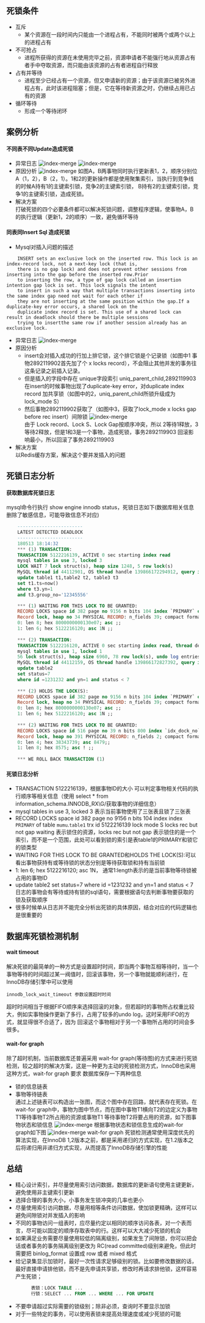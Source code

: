 ## 死锁条件
- 互斥
    - 某个资源在一段时间内只能由一个进程占有，不能同时被两个或两个以上的进程占有
- 不可抢占
    - 进程所获得的资源在未使用完毕之前，资源申请者不能强行地从资源占有者手中夺取资源，而只能由该资源的占有者进程自行释放
- 占有并等待
    - 进程至少已经占有一个资源，但又申请新的资源；由于该资源已被另外进程占有，此时该进程阻塞；但是，它在等待新资源之时，仍继续占用已占有的资源
- 循环等待 
    - 形成一个等待闭环
## 案例分析
#### 不同表不同Update造成死锁
- 异常日志
![index-merge](../../picture/deadlock/update1.PNG)
![index-merge](../../picture/deadlock/update2.PNG)
- 原因分析
![index-merge](../../picture/deadlock/update3.png)
 如图A，B两事物同时执行更新表1，2，顺序分别位A（1，2），B（2，1）。1和2的更新操作都是使用聚集索引，当执行到竞争线的时候A持有1的主键索引锁，竞争2的主键索引锁，
B持有2的主键索引锁，竞争1的主键索引锁，造成死锁。
- 解决方案 <br>
打破死锁的四个必要条件都可以解决死锁问题，调整程序逻辑，使事物A，B的执行逻辑（更新1，2的顺序）一致，避免循环等待
#### 同表同Insert Sql 造成死锁
- Mysql对插入问题的描述
```text
    INSERT sets an exclusive lock on the inserted row. This lock is an index-record lock, not a next-key lock (that is, 
    there is no gap lock) and does not prevent other sessions from inserting into the gap before the inserted row.Prior 
    to inserting the row, a type of gap lock called an insertion intention gap lock is set. This lock signals the intent 
    to insert in such a way that multiple transactions inserting into the same index gap need not wait for each other if 
    they are not inserting at the same position within the gap.If a duplicate-key error occurs, a shared lock on the
    duplicate index record is set. This use of a shared lock can result in deadlock should there be multiple sessions 
    trying to insertthe same row if another session already has an exclusive lock.
```
- 异常日志
![index-merge](../../picture/deadlock/insert1.png)
- 原因分析
    - insert会对插入成功的行加上排它锁，这个排它锁是个记录锁（如图中1 事物2892119902首先加了个 x locks record），不会阻止其他并发的事务往这条记录之前插入记录。<br>
    - 但是插入的字段中存在 unique字段索引 uniq_parent_child,2892119903在insert的时候事物出现了duplicate-key error，对duplicate index record 加共享锁（如图中的2，uniq_parent_child所锁升级成为 lock_mode S）
    - 然后事物2892119902获取了（如图中3，获取了lock_mode x locks gap before rec insert）间隙锁
![index-merge](../../picture/deadlock/insert2.png)<br>
由于 Lock record、Lock S、Lock Gap按顺序冲突，所以 2等待1释放，3等待2释放，但是1和3是一个事物，造成死锁，事务2892119903 回滚影响最小，所以回滚了事务2892119903  
- 解决方案<br>
以Redis缓存方案，解决这个要并发插入的问题
## 死锁日志分析
 
#### 获取数据库死锁日志
mysql命令行执行 show engine innodb status，死锁日志如下(数据库相关信息删除了敏感信息，可能导致信息不对应) 
```sql
    ------------------------
    LATEST DETECTED DEADLOCK
    ------------------------
    180513 18:14:32
    *** (1) TRANSACTION:
    TRANSACTION 5122216139, ACTIVE 0 sec starting index read
    mysql tables in use 3, locked 3
    LOCK WAIT 7 lock struct(s), heap size 1248, 5 row lock(s)
    MySQL thread id 44112901, OS thread handle 139866172294912, query id 28906750093 172.18.109.249 mumu Sending data
    update table1 t1,table2 t2, table3 t3
    set t1.ts=now()
    where t3.yn=1
    and t3.group_no='12345556'

    *** (1) WAITING FOR THIS LOCK TO BE GRANTED:
    RECORD LOCKS space id 382 page no 9156 n bits 104 index `PRIMARY` of table `mumu`.`table1` trx id 5122216139 lock mode S locks rec but not gap waiting
    Record lock, heap no 34 PHYSICAL RECORD: n_fields 39; compact format; info bits 0
    0: len 8; hex 8000000000130e07; asc ;;
    1: len 6; hex 5122216120; asc 1N ;;
      
    *** (2) TRANSACTION:
    TRANSACTION 5122216120, ACTIVE 0 sec starting index read, thread declared inside InnoDB 500
    mysql tables in use 1, locked 1
    56 lock struct(s), heap size 6960, 78 row lock(s), undo log entries 71
    MySQL thread id 44112159, OS thread handle 139866172827392, query id 28906750109 172.18.109.250 wms3_rw Updating
    update table2
    set status=7
    where id =1231232 and yn=1 and status < 7
      
    *** (2) HOLDS THE LOCK(S):
    RECORD LOCKS space id 382 page no 9156 n bits 104 index `PRIMARY` of table `table1`.`column1` trx id 5122216120 lock_mode X locks rec but not gap
    Record lock, heap no 34 PHYSICAL RECORD: n_fields 39; compact format; info bits 0
    0: len 8; hex 8000000000130e07; asc ;;
    1: len 6; hex 5122216120; asc 1N ;;
      
    *** (2) WAITING FOR THIS LOCK TO BE GRANTED:
    RECORD LOCKS space id 516 page no 39 n bits 800 index `idx_dock_no` of table `mumu`.`table2` trx id 1314ED0B8 lock_mode X waiting
    Record lock, heap no 391 PHYSICAL RECORD: n_fields 2; compact format; info bits 0
    0: len 4; hex 38343739; asc 8479;;
    1: len 8; hex 8575; asc ! ;;
      
    *** WE ROLL BACK TRANSACTION (1)
```
#### 死锁日志分析
- TRANSACTION 5122216139，根据事物ID的大小 可以判定事物相关代码的执行顺序等相关信息（使用 select * from information_schema.INNODB_RX\G/获取事物的详细信息）
- mysql tables in use 3, locked 3  表示当前事物使用了三张表且锁了三张表
- RECORD LOCKS space id 382 page no 9156 n bits 104 index index `PRIMARY` of table `mumu`.`table1` trx id 5122216139 lock mode S locks rec but not gap waiting 表示锁住的资源，locks rec but not gap 表示锁住的是一个索引，而不是一个范围，此处可以看到锁的索引是表table1的PRIMARY和锁它的锁类型
- WAITING FOR THIS LOCK TO BE GRANTED和HOLDS THE LOCK(S):可以看出事物获持有或等待锁的状态分别是等待获取锁和持有当前锁
- 1: len 6; hex 5122216120; asc 1N， 通常1:length表示的是当前事物等待锁被占用的事物ID
- update table2 set status=7  where id =1231232 and yn=1 and status < 7 日志的事物会有等待或持有锁的sql语句，需要根据语句去判断事物要获取的锁及获取顺序
- 很多时候单从日志并不能完全分析出死锁的具体原因，结合对应的代码逻辑也是很重要的

## 数据库死锁检测机制
#### wait timeout
解决死锁的最简单的一种方式是设置超时时间，即当两个事物互相等待时，当一个事物等待的时间超过某一阀值时，回滚该事物，另一个事物就能顺利进行，在InnoDB存储引擎中可以使用

    innodb_lock_wait_timeout 参数设置超时时间
超时时间相当于根据FIFO顺序来选择回滚的对象，但若超时的事物所占权重比较大，例如实事物操作更新了多行，占用了较多的undo log，这时采用FIFO的方式，就显得很不合适了，因为
回滚这个事物相对于另一个事物所占用的时间会多很多。
#### wait-for graph
除了超时机制，当前数据库还普遍采用 wait-for graph(等待图)的方式来进行死锁检测，较之超时的解决方案，这是一种更为主动的死锁检测方式，InnoDB也采用这种方式，wait-for graph 要求
数据库保存一下两种信息
- 锁的信息链表
- 事物等待链表<br>
通过上述链表可以构造出一张图，而这个图中存在回路，就代表存在死锁。在wait-for graph中，事物为图中节点，而在图中事物T1横向T2的边定义为事物T1等待事物T2所占用的资源或事物T1
等待事物T2将要占用的资源，如下图事物状态和锁信息
![index-merge](../../picture/deadlock/deadlockdetect1.png)
根据事物状态和锁信息生成的wait-for graph如下图
![index-merge](../../picture/deadlock/deadlockdetect2.PNG)
wait-for graph 死锁检测通常使用深度优先的算法实现，在InnoDB 1,2版本之前，都是采用递归的方式实现，在1.2版本之后将递归用非递归方式实现，从而提高了InnoDB存储引擎的性能
## 总结
- 精心设计索引，并尽量使用索引访问数据，数据库的更新语句使用主键更新，避免使用非主键索引更新
- 选择合理的事务大小，小事务发生锁冲突的几率也更小
- 尽量使用索引访问数据，尽量用相等条件访问数据，使加锁更精确，这样可以避免间隙锁对并发插入的影响
- 不同的事物访问一组表时，应尽量约定以相同的顺序访问各表，对一个表而言，尽可能以固定的顺序存取表中的行。这样可以大大减少死锁的机会
- 如果满足业务需要尽量使用较低的隔离级别，如果发生了间隙锁，你可以把会话或者事务的事务隔离级别更改为 RC(read committed)级别来避免，但此时需要把 binlog_format 设置成 row 或者 mixed 格式
- 给记录集显示加锁时，最好一次性请求足够级别的锁。比如要修改数据的话，最好直接申请排他锁，而不是先申请共享锁，修改时再请求排他锁，这样容易产生死锁；
```sql
         表锁：LOCK TABLE ...
         行锁：SELECT ... FROM ... WHERE ... FOR UPDATE
```
- 不要申请超过实际需要的锁级别；除非必须，查询时不要显示加锁<br>
- 对于一些特定的事务，可以使用表锁来提高处理速度或减少死锁的可能<br>